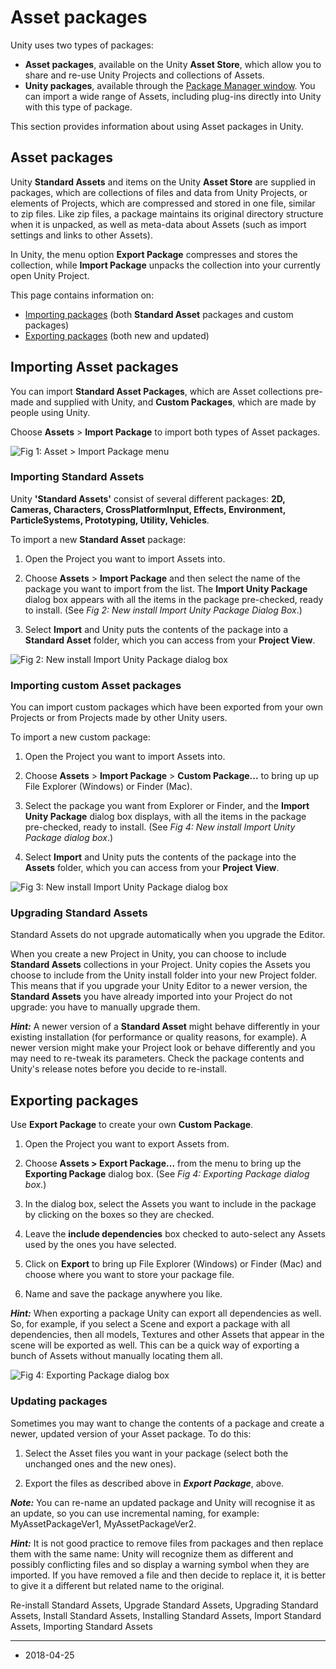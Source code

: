 # Asset packages

Unity uses two types of packages:

* **Asset packages**, available on the Unity __Asset Store__, which allow you to share and re-use Unity Projects and collections of Assets.
* **Unity packages**, available through the [Package Manager window](https://docs.unity3d.com/Packages/com.unity.package-manager-ui@latest/index.html). You can import a wide range of Assets, including plug-ins directly into Unity with this type of package. 

This section provides information about using Asset packages in Unity.


## Asset packages

Unity __Standard Assets__ and items on the Unity __Asset Store__ are supplied in packages, which are 
collections of files and data from Unity Projects, or elements of Projects, 
which are compressed and stored in one file, similar to zip files. 
Like zip files, a package maintains its original directory structure when it is unpacked, 
as well as meta-data about Assets (such as import settings and links to other Assets).

In Unity, the menu option __Export Package__ compresses and stores the collection, 
while __Import Package__ unpacks the collection into your currently open Unity Project.

This page contains information on:

* [Importing packages](#ImportingPackages) (both __Standard Asset__ packages and custom packages)
* [Exporting packages](#ExportingPackages) (both new and updated)


<a name="ImportingPackages"></a>
## Importing Asset packages
You can import __Standard Asset Packages__, which are Asset collections pre-made and supplied with Unity, and __Custom Packages__, which are made by people using Unity.

Choose __Assets__ &gt; __Import Package__ to import both types of Asset packages.

![Fig 1: Asset &gt; Import Package menu](../uploads/Main/ImportPackageMenu.jpg) 


<a name="Standard"></a>
### Importing Standard Assets

Unity __'Standard Assets'__ consist of several different packages: 
__2D, Cameras, Characters, CrossPlatformInput, Effects, Environment, ParticleSystems, Prototyping, Utility, Vehicles__.

To import a new __Standard Asset__ package:

1. Open the Project you want to import Assets into.

2. Choose __Assets__ &gt; __Import Package__ and then select the name of the package you want to import from the list. 
The __Import Unity Package__ dialog box appears with all the items in the package pre-checked, 
ready to install. (See *Fig 2: New install Import Unity Package Dialog Box*.)

3. Select __Import__ and Unity puts the contents of the package into a __Standard Asset__ folder, 
which you can access from your __Project View__. 

![Fig 2: New install Import Unity Package dialog box](../uploads/Main/NewInstallImportPackageDialog.png) 


### Importing custom Asset packages

You can import custom packages which have been exported from your own Projects or from Projects made by other Unity users.

To import a new custom package:

1. Open the Project you want to import Assets into.

2. Choose __Assets__ &gt; __Import Package__ &gt; __Custom Package...__ to bring up up File Explorer (Windows) or Finder (Mac).

3. Select the package you want from Explorer or Finder, and the __Import Unity Package__ dialog box displays, 
with all the items in the package pre-checked, ready to install. (See *Fig 4: New install Import Unity Package dialog box*.)

4. Select __Import__ and Unity puts the contents of the package into the __Assets__ folder, 
which you can access from your __Project View__. 

![Fig 3: New install Import Unity Package dialog box](../uploads/Main/CustomPackageInstallDialog.png) 


### Upgrading Standard Assets

Standard Assets do not upgrade automatically when you upgrade the Editor.

When you create a new Project in Unity, you can choose to include __Standard Assets__ collections in your Project. Unity copies the Assets you choose to include from the Unity install folder into your new Project folder. This means that if you upgrade your Unity Editor to a newer version, the __Standard Assets__ you have already imported into your Project do not upgrade: you have to manually upgrade them.

***Hint:*** A newer version of a __Standard Asset__ might behave differently in your existing installation (for performance or quality reasons, for example). A newer version might make your Project look or behave differently and you may need to re-tweak its parameters. Check  the package contents and Unity's release notes before you decide to re-install.


<a name="ExportingPackages"></a>
## Exporting packages

Use __Export Package__ to create your own __Custom Package__.

1. Open the Project you want to export Assets from.

2. Choose __Assets &gt; Export Package...__ from the menu to bring up the __Exporting Package__ dialog box.
(See *Fig 4: Exporting Package dialog box*.)

3. In the dialog box, select the Assets you want to include in the package by clicking on the boxes so they are checked.

4. Leave the __include dependencies__ box checked to auto-select any Assets used by the ones you have selected. 

5. Click on __Export__ to bring up File Explorer (Windows) or Finder (Mac) and choose where you want to store your package file. 

6. Name and save the package anywhere you like.

***Hint:*** When exporting a package Unity can export all dependencies as well. 
So, for example, if you select a Scene and export a package with all dependencies, then all models, 
Textures and other Assets that appear in the scene will be exported as well. 
This can be a quick way of exporting a bunch of Assets without manually locating them all.

![Fig 4: Exporting Package dialog box](../uploads/Main/ExportPackageDialog.png)


### Updating packages

Sometimes you may want to change the contents of a package and create a newer, updated version of your Asset package. 
To do this:

1. Select the Asset files you want in your package (select both the unchanged ones and the new ones).

2. Export the files as described above in ***Export Package***, above. 

***Note:*** You can re-name an updated package and Unity will recognise it as an update, so you can use incremental naming, for example: MyAssetPackageVer1, MyAssetPackageVer2.

***Hint:*** It is not good practice to remove files from packages and then replace them with the same name:
Unity will recognize them as different and possibly conflicting files and so display a warning symbol when they are imported.
If you have removed a file and then decide to replace it, it is better to give it a different but related name to the original.


<span class="search-words">Re-install Standard Assets, Upgrade Standard Assets, Upgrading Standard Assets, Install Standard Assets, Installing Standard Assets, Import Standard Assets, Importing Standard Assets</span>

---

* <span class="page-edit"> 2018-04-25  <!-- include IncludeTextAmendPageSomeEdit --></span>

